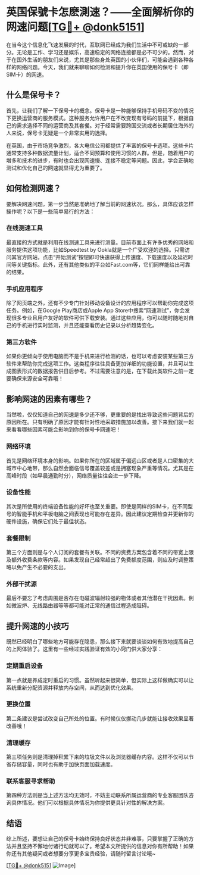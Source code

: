 # 英国保號卡怎麽測速？——全面解析你的网速问题[[TG💪+ @donk5151](https://t.me/s/donk5151)]

在当今这个信息化飞速发展的时代，互联网已经成为我们生活中不可或缺的一部分。无论是工作、学习还是娱乐，高速稳定的网络连接都是必不可少的。然而，对于在国外生活的朋友们来说，尤其是那些身处英国的小伙伴们，可能会遇到各种各样的网络问题。今天，我们就来聊聊如何检测和提升你在英国使用的保号卡（即SIM卡）的网速。

## 什么是保号卡？

首先，让我们了解一下保号卡的概念。保号卡是一种能够保持手机号码不变的情况下更换运营商的服务模式。这种服务允许用户在不改变现有号码的前提下，根据自己的需求选择不同的运营商及其套餐。对于经常需要跨国交流或者长期居住海外的人来说，保号卡无疑是一个非常实用的选择。

在英国，由于市场竞争激烈，各大电信公司都提供了丰富的保号卡选项。这些卡片通常支持多种数据流量计划，适合不同预算和使用习惯的人群。但是，随着用户的增多和技术的进步，有时也会出现网速慢、连接不稳定等问题。因此，学会正确地测试和优化自己的网速就显得尤为重要了。

## 如何检测网速？

要解决网速问题，第一步当然是准确地了解当前的网速状况。那么，具体应该怎样操作呢？以下是一些简单易行的方法：

### 在线测速工具

最直接的方式就是利用在线测速工具来进行测量。目前市面上有许多优秀的网站和服务提供这项功能，比如Speedtest by Ookla就是一个广受欢迎的选择。只需访问其官方网站，点击“开始测试”按钮即可快速获得上传速度、下载速度以及延迟时间等关键指标。此外，还有其他类似的平台如Fast.com等，它们同样能给出可靠的结果。

### 手机应用程序

除了网页端之外，还有不少专门针对移动设备设计的应用程序可以帮助你完成这项任务。例如，在Google Play商店或Apple App Store中搜索“网速测试”，你会发现很多专业且用户友好的软件可供下载安装。通过这些应用，你可以随时随地对自己的手机进行实时监测，并且还能查看历史记录以分析趋势变化。

### 第三方软件

如果你更倾向于使用电脑而不是手机来进行检测的话，也可以考虑安装某些第三方软件来帮助你完成这项工作。这类程序往往具备更加详细的功能设置，并且可以生成图表形式的数据报告供日后参考。不过需要注意的是，在下载此类软件之前一定要确保来源安全可靠哦！

## 影响网速的因素有哪些？

当然啦，仅仅知道自己的网速是多少还不够，更重要的是找出导致这些问题背后的原因所在。只有明确了原因才能有针对性地采取措施加以改善。接下来我们就一起来看看哪些因素可能会影响到你的保号卡网速吧！

### 网络环境

首先是网络环境本身的影响。如果你所在的区域属于偏远山区或者是人口密集的大城市中心地带，那么自然会面临信号覆盖较差或是拥塞现象严重等情况。尤其是在高峰时段（如早晨通勤时分），网络质量往往会进一步下降。

### 设备性能

其次是所使用的终端设备性能的好坏也至关重要。即使是同样的SIM卡，在不同型号的智能手机和平板电脑之间表现也可能存在差异。因此建议定期检查并更新你的硬件设施，确保它们处于最佳状态。

### 套餐限制

第三个方面则是与个人订阅的套餐有关联。不同的资费方案包含着不同的带宽上限及额外收费条款等内容。如果发现自己经常超出了免费额度范围，则应及时调整策略以免产生不必要的支出。

### 外部干扰源

最后不要忘了考虑周围是否存在电磁波辐射较强的物体或者其他潜在干扰因素。例如微波炉、无线路由器等等都可能对正常的通信过程造成阻碍。

## 提升网速的小技巧

既然已经明白了哪些地方可能存在隐患，那么接下来就要谈谈如何有效地提高自己的上网体验了。这里有一些经过实践验证有效的小窍门供大家分享：

### 定期重启设备

第一点就是养成定时重启的习惯。虽然听起来很简单，但实际上这样做确实可以让系统重新分配资源并释放内存空间，从而达到优化效果。

### 更换位置

第二条建议是尝试改变自己所处的位置。有时候仅仅挪动几步就能让接收效果显著改善哦！

### 清理缓存

第三项任务则是清理掉积累下来的垃圾文件以及浏览器缓存内容。这样不仅可以节省存储容量，同时也有助于加快页面加载速度。

### 联系客服寻求帮助

第四种方法则是当上述方法均无效时，不妨主动联系所属运营商的专业客服团队咨询具体情况。他们可以根据具体情况为你提供更具针对性的解决方案。

## 结语

综上所述，要想让自己的保号卡始终保持良好状态并非难事，只要掌握了正确的方法并且坚持不懈地付诸行动就可以了。希望本文所提供的信息对你有所帮助！如果你还有其他疑问或者想要分享更多宝贵经验，请随时留言讨论哦~

[[TG💪+ @donk5151](https://t.me/s/donk5151) ![Image](https://i.postimg.cc/rwNCRYN7/Snipaste-2025-04-30-17-27-05.png)]